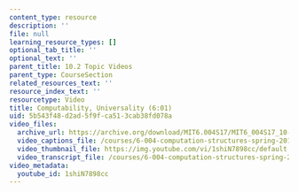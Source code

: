 ```yaml
---
content_type: resource
description: ''
file: null
learning_resource_types: []
optional_tab_title: ''
optional_text: ''
parent_title: 10.2 Topic Videos
parent_type: CourseSection
related_resources_text: ''
resource_index_text: ''
resourcetype: Video
title: Computability, Universality (6:01)
uid: 5b543f48-d2ad-5f9f-ca51-3cab38fd078a
video_files:
  archive_url: https://archive.org/download/MIT6.004S17/MIT6_004S17_10-02-06_300k.mp4
  video_captions_file: /courses/6-004-computation-structures-spring-2017/7b3f469632dd5136af1b1faeea38efb9_1shiN7898cc.vtt
  video_thumbnail_file: https://img.youtube.com/vi/1shiN7898cc/default.jpg
  video_transcript_file: /courses/6-004-computation-structures-spring-2017/d1802407e47a67da9886e66db0fc952e_1shiN7898cc.pdf
video_metadata:
  youtube_id: 1shiN7898cc
---
```


